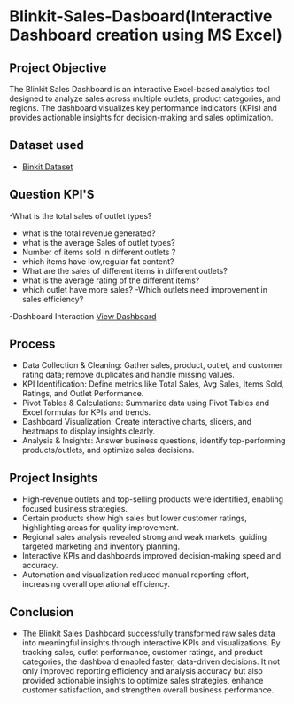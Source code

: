 # Blinkit-Sales-Dasboard(Interactive Dashboard creation using MS Excel)
## Project Objective
The Blinkit Sales Dashboard is an interactive Excel-based analytics tool designed to analyze sales across multiple outlets, product categories, and regions. The dashboard visualizes key performance indicators (KPIs) and provides actionable insights for decision-making and sales optimization.
## Dataset used
- <a href="https://docs.google.com/spreadsheets/d/1U4WAg3IrfCFZR5xYQDs-nHh7g0mh5gX6/edit?usp=drive_link&ouid=101563721538267925028&rtpof=true&sd=true">Binkit Dataset</a>
## Question KPI'S
-What is the total sales of outlet types?
- what is the total revenue generated?
- what is the average Sales of outlet types?
- Number of items sold in different outlets ?
- which items have low,regular fat content?
- What are the sales of different items in different outlets?
- what is the average rating of the different items?
- which outlet have more sales?
-Which outlets need improvement in sales efficiency?

-Dashboard Interaction <a href="https://docs.google.com/spreadsheets/d/18pfCibwTK59GaSMpP3R_xUf5ULWsmKfV/edit?usp=drive_link&ouid=101563721538267925028&rtpof=true&sd=true">View Dashboard</a>

## Process
- Data Collection & Cleaning: Gather sales, product, outlet, and customer rating data; remove duplicates and handle missing values.
- KPI Identification: Define metrics like Total Sales, Avg Sales, Items Sold, Ratings, and Outlet Performance.
- Pivot Tables & Calculations: Summarize data using Pivot Tables and Excel formulas for KPIs and trends.
- Dashboard Visualization: Create interactive charts, slicers, and heatmaps to display insights clearly.
- Analysis & Insights: Answer business questions, identify top-performing products/outlets, and optimize sales decisions.

## Project Insights
- High-revenue outlets and top-selling products were identified, enabling focused business strategies.
- Certain products show high sales but lower customer ratings, highlighting areas for quality improvement.
- Regional sales analysis revealed strong and weak markets, guiding targeted marketing and inventory planning.
- Interactive KPIs and dashboards improved decision-making speed and accuracy.
- Automation and visualization reduced manual reporting effort, increasing overall operational efficiency.

## Conclusion

- The Blinkit Sales Dashboard successfully transformed raw sales data into meaningful insights through interactive KPIs and visualizations. By tracking sales, outlet performance, customer ratings, and product categories, the dashboard enabled faster, data-driven decisions. It not only improved reporting efficiency and analysis accuracy but also provided actionable insights to optimize sales strategies, enhance customer satisfaction, and strengthen overall business performance.
